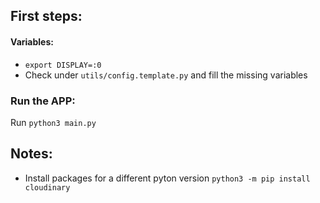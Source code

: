 ## First steps:
#### Variables:
- `export DISPLAY=:0`
- Check under `utils/config.template.py` and fill the missing variables
### Run the APP:
Run `python3 main.py`

## Notes:
- Install packages for a different pyton version `python3 -m pip install cloudinary`
